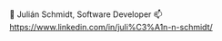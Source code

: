 🌱 Julián Schmidt, Software Developer
📫 https://www.linkedin.com/in/juli%C3%A1n-n-schmidt/

<!---
julianschmidt1/julianschmidt1 is a ✨ special ✨ repository because its `README.md` (this file) appears on your GitHub profile.
You can click the Preview link to take a look at your changes.
--->
